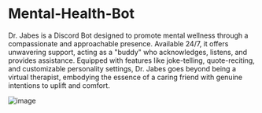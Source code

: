 # Mental-Health-Bot

Dr. Jabes is a Discord Bot designed to promote mental wellness through a compassionate and approachable presence. Available 24/7, it offers unwavering support, acting as a "buddy" who acknowledges, listens, and provides assistance. Equipped with features like joke-telling, quote-reciting, and customizable personality settings, Dr. Jabes goes beyond being a virtual therapist, embodying the essence of a caring friend with genuine intentions to uplift and comfort.

![image](https://github.com/user-attachments/assets/da062517-7259-4f63-b6e2-35926ca0d98c)

